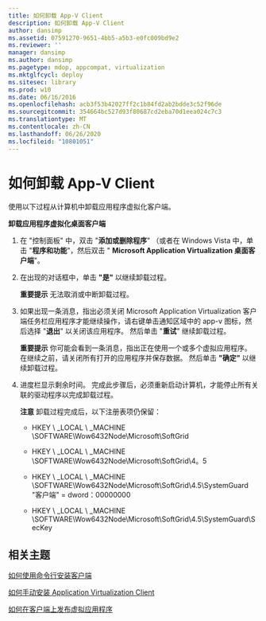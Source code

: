 ```yaml
---
title: 如何卸载 App-V Client
description: 如何卸载 App-V Client
author: dansimp
ms.assetid: 07591270-9651-4bb5-a5b3-e0fc009bd9e2
ms.reviewer: ''
manager: dansimp
ms.author: dansimp
ms.pagetype: mdop, appcompat, virtualization
ms.mktglfcycl: deploy
ms.sitesec: library
ms.prod: w10
ms.date: 06/16/2016
ms.openlocfilehash: acb3f53b42027ff2c1b84fd2ab2bdde3c52f96de
ms.sourcegitcommit: 354664bc527d93f80687cd2eba70d1eea024c7c3
ms.translationtype: MT
ms.contentlocale: zh-CN
ms.lasthandoff: 06/26/2020
ms.locfileid: "10801051"
---
```

# 如何卸载 App-V Client


使用以下过程从计算机中卸载应用程序虚拟化客户端。

**卸载应用程序虚拟化桌面客户端**

1.  在 "控制面板" 中，双击 "**添加或删除程序**" （或者在 Windows Vista 中，单击 "**程序和功能**"，然后双击 " **Microsoft Application Virtualization 桌面客户端**"。

2.  在出现的对话框中，单击 **"是"** 以继续卸载过程。

    **重要提示** 无法取消或中断卸载过程。

     

3.  如果出现一条消息，指出必须关闭 Microsoft Application Virtualization 客户端任务栏应用程序才能继续操作，请右键单击通知区域中的 app-v 图标，然后选择 "**退出**" 以关闭该应用程序。 然后单击 "**重试**" 继续卸载过程。

    **重要提示** 你可能会看到一条消息，指出正在使用一个或多个虚拟应用程序。 在继续之前，请关闭所有打开的应用程序并保存数据。 然后单击 **"确定"** 以继续卸载过程。

     

4.  进度栏显示剩余时间。 完成此步骤后，必须重新启动计算机，才能停止所有关联的驱动程序以完成卸载过程。

    **注意** 卸载过程完成后，以下注册表项仍保留：

    -   HKEY \ _LOCAL \ _MACHINE \\SOFTWARE\\Wow6432Node\\Microsoft\\SoftGrid

    -   HKEY \ _LOCAL \ _MACHINE \\SOFTWARE\\Wow6432Node\\Microsoft\\SoftGrid\\4。5

    -   HKEY \ _LOCAL \ _MACHINE \\SOFTWARE\\Wow6432Node\\Microsoft\\SoftGrid\\4.5\\SystemGuard "客户端" = dword：00000000

    -   HKEY \ _LOCAL \ _MACHINE \\SOFTWARE\\Wow6432Node\\Microsoft\\SoftGrid\\4.5\\SystemGuard\\SecKey

     

## 相关主题


[如何使用命令行安装客户端](how-to-install-the-client-by-using-the-command-line-new.md)

[如何手动安装 Application Virtualization Client](how-to-manually-install-the-application-virtualization-client.md)

[如何在客户端上发布虚拟应用程序](how-to-publish-a-virtual-application-on-the-client.md)

 

 






